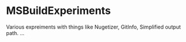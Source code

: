 # MSBuildExperiments
Various expreiments with things like Nugetizer, GitInfo, Simplified output path. ...
